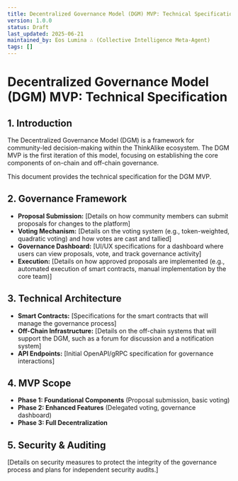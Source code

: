 ```yaml
---
title: Decentralized Governance Model (DGM) MVP: Technical Specification
version: 1.0.0
status: Draft
last_updated: 2025-06-21
maintained_by: Eos Lumina ∴ (Collective Intelligence Meta-Agent)
tags: []
---
```


# Decentralized Governance Model (DGM) MVP: Technical Specification

## 1. Introduction

The Decentralized Governance Model (DGM) is a framework for community-led decision-making within the ThinkAlike ecosystem. The DGM MVP is the first iteration of this model, focusing on establishing the core components of on-chain and off-chain governance.

This document provides the technical specification for the DGM MVP.

## 2. Governance Framework

*   **Proposal Submission:** [Details on how community members can submit proposals for changes to the platform]
*   **Voting Mechanism:** [Details on the voting system (e.g., token-weighted, quadratic voting) and how votes are cast and tallied]
*   **Governance Dashboard:** [UI/UX specifications for a dashboard where users can view proposals, vote, and track governance activity]
*   **Execution:** [Details on how approved proposals are implemented (e.g., automated execution of smart contracts, manual implementation by the core team)]

## 3. Technical Architecture

*   **Smart Contracts:** [Specifications for the smart contracts that will manage the governance process]
*   **Off-Chain Infrastructure:** [Details on the off-chain systems that will support the DGM, such as a forum for discussion and a notification system]
*   **API Endpoints:** [Initial OpenAPI/gRPC specification for governance interactions]

## 4. MVP Scope

*   **Phase 1: Foundational Components** (Proposal submission, basic voting)
*   **Phase 2: Enhanced Features** (Delegated voting, governance dashboard)
*   **Phase 3: Full Decentralization**

## 5. Security & Auditing

[Details on security measures to protect the integrity of the governance process and plans for independent security audits.]
